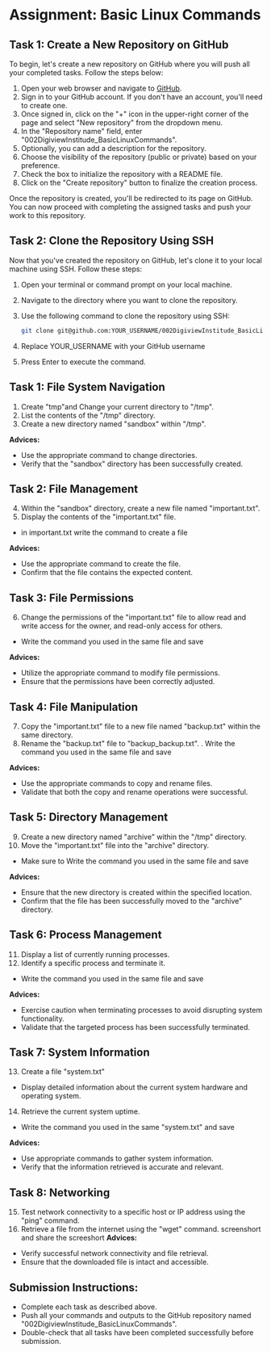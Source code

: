 
# Assignment: Basic Linux Commands
## Task 1: Create a New Repository on GitHub

To begin, let's create a new repository on GitHub where you will push all your completed tasks. Follow the steps below:

1. Open your web browser and navigate to [GitHub](https://github.com/).
2. Sign in to your GitHub account. If you don't have an account, you'll need to create one.
3. Once signed in, click on the "+" icon in the upper-right corner of the page and select "New repository" from the dropdown menu.
4. In the "Repository name" field, enter "002DigiviewInstitude_BasicLinuxCommands".
5. Optionally, you can add a description for the repository.
6. Choose the visibility of the repository (public or private) based on your preference.
7. Check the box to initialize the repository with a README file.
8. Click on the "Create repository" button to finalize the creation process.

Once the repository is created, you'll be redirected to its page on GitHub. You can now proceed with completing the assigned tasks and push your work to this repository.

## Task 2: Clone the Repository Using SSH

Now that you've created the repository on GitHub, let's clone it to your local machine using SSH. Follow these steps:

1. Open your terminal or command prompt on your local machine.
2. Navigate to the directory where you want to clone the repository.
3. Use the following command to clone the repository using SSH:

   ```bash
   git clone git@github.com:YOUR_USERNAME/002DigiviewInstitude_BasicLinuxCommands.git
   ```
4. Replace YOUR_USERNAME with your GitHub username
5. Press Enter to execute the command.

## Task 1: File System Navigation

1. Create "tmp"and Change your current directory to "/tmp".
2. List the contents of the "/tmp" directory.
3. Create a new directory named "sandbox" within "/tmp".

**Advices:**
- Use the appropriate command to change directories.
- Verify that the "sandbox" directory has been successfully created.

## Task 2: File Management

4. Within the "sandbox" directory, create a new file named "important.txt".
5. Display the contents of the "important.txt" file.
  - in important.txt write the command to create a file

**Advices:**
- Use the appropriate command to create the file.
- Confirm that the file contains the expected content.

## Task 3: File Permissions

6. Change the permissions of the "important.txt" file to allow read and write access for the owner, and read-only access for others.
- Write the command you used in the same file and save

**Advices:**
- Utilize the appropriate command to modify file permissions.
- Ensure that the permissions have been correctly adjusted.

## Task 4: File Manipulation

7. Copy the "important.txt" file to a new file named "backup.txt" within the same directory.
8. Rename the "backup.txt" file to "backup_backup.txt".
. Write the command you used in the same file and save

**Advices:**
- Use the appropriate commands to copy and rename files.
- Validate that both the copy and rename operations were successful.

## Task 5: Directory Management

9. Create a new directory named "archive" within the "/tmp" directory.
10. Move the "important.txt" file into the "archive" directory.
  - Make sure to Write the command you used in the same file and save

**Advices:**
- Ensure that the new directory is created within the specified location.
- Confirm that the file has been successfully moved to the "archive" directory.

## Task 6: Process Management

11. Display a list of currently running processes.
12. Identify a specific process and terminate it.
- Write the command you used in the same file and save

**Advices:**
- Exercise caution when terminating processes to avoid disrupting system functionality.
- Validate that the targeted process has been successfully terminated.

## Task 7: System Information

13. Create a file "system.txt" 
- Display detailed information about the current system hardware and operating system.
14. Retrieve the current system uptime.
- Write the command you used in the same "system.txt" and save

**Advices:**
- Use appropriate commands to gather system information.
- Verify that the information retrieved is accurate and relevant.

## Task 8: Networking

15. Test network connectivity to a specific host or IP address using the "ping" command.
16. Retrieve a file from the internet using the "wget" command.
screenshort and share the screeshort
**Advices:**
- Verify successful network connectivity and file retrieval.
- Ensure that the downloaded file is intact and accessible.

## Submission Instructions:

- Complete each task as described above.
- Push all your commands and outputs to the GitHub repository named "002DigiviewInstitude_BasicLinuxCommands".
- Double-check that all tasks have been completed successfully before submission.
